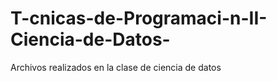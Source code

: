 # T-cnicas-de-Programaci-n-II-Ciencia-de-Datos-
Archivos realizados en la clase de ciencia de datos 
